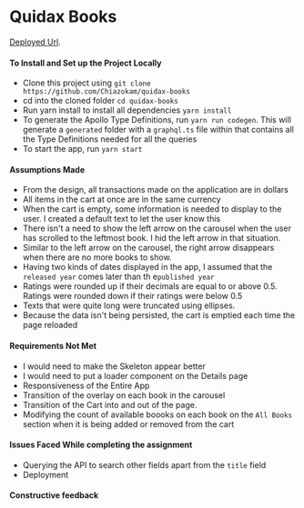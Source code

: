 # Quidax Books

 [Deployed Url](https://quidaxbooks.herokuapp.com/).

#### To Install and Set up the Project Locally

- Clone this project using
`git clone https://github.com/Chiazokam/quidax-books`
- cd into the cloned folder
 `cd quidax-books`
- Run yarn install to install all dependencies
 `yarn install`
- To generate the Apollo Type Definitions, run
 `yarn run codegen`.
This will generate a `generated` folder with a `graphql.ts` file within that contains all the Type Definitions needed for all the queries
- To start the app, run
 `yarn start`

####  Assumptions Made
- From the design, all transactions made on the application are in dollars
- All items in the cart at once are in the same currency
- When the cart is empty, some information is needed to display to the user. I created a       default text to let the user know this
- There isn't a need to show the left arrow on the carousel when the user has scrolled to the leftmost book. I hid the left arrow in that situation.
- Similar to the left arrow on the carousel, the right arrow disappears when there are no more books to show.
- Having two kinds of dates displayed in the app, I assumed that the `released year` comes later than th e`published year`
- Ratings were rounded up if their decimals are equal to or above 0.5. Ratings were rounded down if their ratings were below 0.5
- Texts that were quite long were truncated using ellipses.
- Because the data isn't being persisted, the cart is emptied each time the  page reloaded


#### Requirements Not Met
- I would need to make the Skeleton appear better
- I would need to put a loader component on the Details page
- Responsiveness of the Entire App
- Transition of the overlay on each book in the carousel
- Transition of the Cart into and out of the page.
- Modifying the count of available boooks on each book on the `All Books` section when it is being added or removed from the cart


#### Issues Faced While completing the assignment
- Querying the API to search other fields apart from the `title` field
- Deployment


#### Constructive feedback